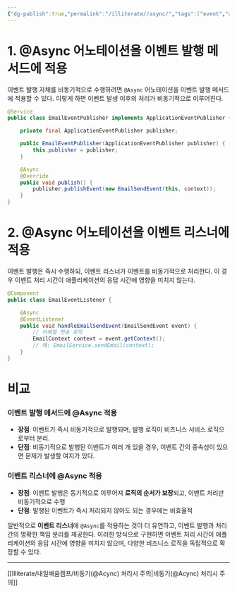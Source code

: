```yaml
---
{"dg-publish":true,"permalink":"/illiterate//async/","tags":["event","async"],"noteIcon":"","created":"2025-04-18T10:36:00","updated":"2025-04-18T10:36:29+09:00"}
---
```


# 1. @Async 어노테이션을 이벤트 발행 메서드에 적용

이벤트 발행 자체를 비동기적으로 수행하려면 `@Async` 어노테이션을 이벤트 발행 메서드에 적용할 수 있다. 이렇게 하면 이벤트 발생 이후의 처리가 비동기적으로 이루어진다.

```java
@Service
public class EmailEventPublisher implements ApplicationEventPublisher {

    private final ApplicationEventPublisher publisher;

    public EmailEventPublisher(ApplicationEventPublisher publisher) {
        this.publisher = publisher;
    }

    @Async
    @Override
    public void publish() {
        publisher.publishEvent(new EmailSendEvent(this, context));
    }
}
```

# 2. @Async 어노테이션을 이벤트 리스너에 적용

이벤트 발행은 즉시 수행하되, 이벤트 리스너가 이벤트를 비동기적으로 처리한다. 이 경우 이벤트 처리 시간이 애플리케이션의 응답 시간에 영향을 미치지 않는다.

```java
@Component
public class EmailEventListener {

    @Async
    @EventListener
    public void handleEmailSendEvent(EmailSendEvent event) {
        // 이메일 전송 로직
        EmailContext context = event.getContext();
        // 예: EmailService.sendEmail(context);
    }
}
```

# 비교

### 이벤트 발행 메서드에 @Async 적용

- **장점**: 이벤트가 즉시 비동기적으로 발행되며, 발행 로직이 비즈니스 서비스 로직으로부터 분리.
- **단점**: 비동기적으로 발행된 이벤트가 여러 개 있을 경우, 이벤트 간의 종속성이 있으면 문제가 발생할 여지가 있다.

### 이벤트 리스너에 @Async 적용

- **장점**: 이벤트 발행은 동기적으로 이루어져 **로직의 순서가 보장**되고, 이벤트 처리만 비동기적으로 수행
- **단점**: 발행된 이벤트가 즉시 처리되지 않아도 되는 경우에는 비효율적


일반적으로 **이벤트 리스너**에 `@Async`를 적용하는 것이 더 유연하고, 이벤트 발행과 처리 간의 명확한 책임 분리를 제공한다. 이러한 방식으로 구현하면 이벤트 처리 시간이 애플리케이션의 응답 시간에 영향을 미치지 않으며, 다양한 비즈니스 로직을 독립적으로 확장할 수 있다.

---
[[Illiterate/내일배움캠프/비동기(@Acync) 처리시 주의\|비동기(@Acync) 처리시 주의]]